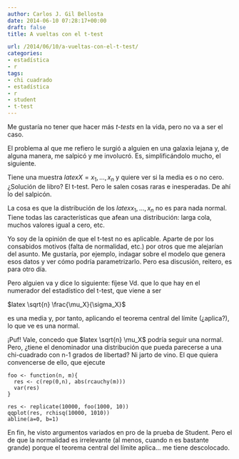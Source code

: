 ```yaml
---
author: Carlos J. Gil Bellosta
date: 2014-06-10 07:28:17+00:00
draft: false
title: A vueltas con el t-test

url: /2014/06/10/a-vueltas-con-el-t-test/
categories:
- estadística
- r
tags:
- chi cuadrado
- estadística
- r
- student
- t-test
---
```


Me gustaría no tener que hacer más _t-tests_ en la vida, pero no va a ser el caso.

El problema al que me refiero le surgió a alguien en una galaxia lejana y, de alguna manera, me salpicó y me involucró. Es, simplificándolo mucho, el siguiente.

Tiene una muestra $latex X = x_1, \dots, x_n$ y quiere ver si la media es o no cero. ¿Solución de libro? El t-test. Pero le salen cosas raras e inesperadas. De ahí lo del salpicón.

La cosa es que la distribución de los $latex x_1, \dots, x_n$ no es para nada normal. Tiene todas las características que afean una distribución: larga cola, muchos valores igual a cero, etc.

Yo soy de la opinión de que el t-test no es aplicable. Aparte de por los consabidos motivos (falta de normalidad, etc.) por otros que me alejarían del asunto. Me gustaría, por ejemplo, indagar sobre el modelo que genera esos datos y ver cómo podría parametrizarlo. Pero esa discusión, reitero, es para otro día.

Pero alguien va y dice lo siguiente: fíjese Vd. que lo que hay en el numerador del estadístico del t-test, que viene a ser


$latex \sqrt{n} \frac{\mu_X}{\sigma_X}$


es una media y, por tanto, aplicando el teorema central del límite (¿aplica?), lo que ve es una normal.

¡Puf! Vale, concedo que $latex \sqrt{n} \mu_X$ podría seguir una normal. Pero, ¿tiene el denominador una distribución que pueda parecerse a una chi-cuadrado con n-1 grados de libertad? Ni jarto de vino. El que quiera convencerse de ello, que ejecute








    foo <- function(n, m){
      res <- c(rep(0,n), abs(rcauchy(m)))
      var(res)
    }
     
    res <- replicate(10000, foo(1000, 10))
    qqplot(res, rchisq(10000, 1010))
    abline(a=0, b=1)








En fin, he visto argumentos variados en pro de la prueba de Student. Pero el de que la normalidad es irrelevante (al menos, cuando n es bastante grande) porque el teorema central del límite aplica... me tiene descolocado.

